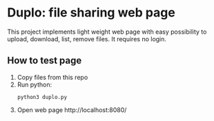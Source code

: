 # Duplo: file sharing web page

This project implements light weight web page with easy possibility to upload, download, list, remove files.
It requires no login.

## How to test page

1. Copy files from this repo
2. Run python:
    ```
    python3 duplo.py
    ```
3. Open web page http://localhost:8080/
